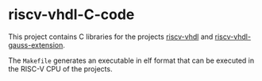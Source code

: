 # riscv-vhdl-C-code

This project contains C libraries for the projects [riscv-vhdl](https://github.com/Samulix20/riscv-vhdl) and [riscv-vhdl-gauss-extension](https://github.com/Samulix20/riscv-vhdl-gauss-extension).

The `Makefile` generates an executable in elf format that can be executed in the RISC-V CPU of the projects.
